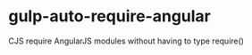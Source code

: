 gulp-auto-require-angular
=========================

CJS require AngularJS modules without having to type require()
